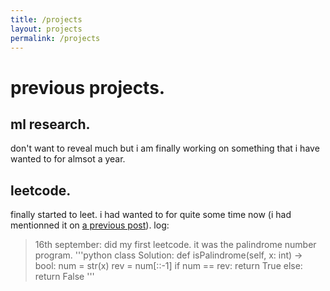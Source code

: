 ```yaml
---
title: /projects
layout: projects
permalink: /projects
---
```


# previous projects.

## ml research.

don't want to reveal much but i am finally working on something that i have wanted to for almsot a year.

## leetcode.

finally started to leet. i had wanted to for quite some time now (i had mentionned it on <a href="https://atharvakokane.github.io/2024/09/01/life-gone-by.html">a previous post</a>).
log:
>16th september: did my first leetcode. it was the palindrome number program.
>'''python
>class Solution:
>    def isPalindrome(self, x: int) -> bool:
>        num = str(x)
>        rev = num[::-1]
>        if num == rev:
>            return True
>        else:
>            return False
>'''
